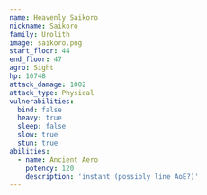 ```yaml
---
name: Heavenly Saikoro
nickname: Saikoro
family: Urolith
image: saikoro.png
start_floor: 44
end_floor: 47
agro: Sight
hp: 10748
attack_damage: 1002
attack_type: Physical
vulnerabilities:
  bind: false
  heavy: true
  sleep: false
  slow: true
  stun: true
abilities:
  - name: Ancient Aero
    potency: 120
    description: 'instant (possibly line AoE?)'
---
```

